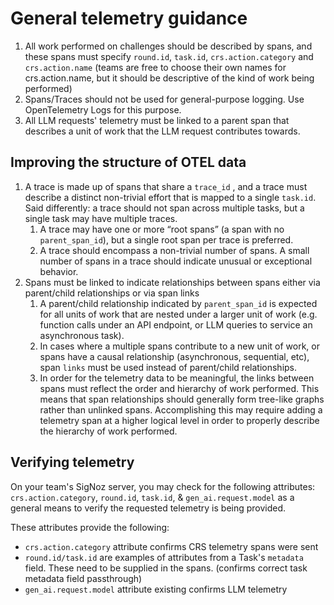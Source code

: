 # General telemetry guidance

1. All work performed on challenges should be described by spans, and these spans must specify `round.id`, `task.id`, `crs.action.category` and `crs.action.name` (teams are free to choose their own names for
   crs.action.name, but it should be descriptive of the kind of work being performed)
1. Spans/Traces should not be used for general-purpose logging. Use OpenTelemetry Logs for this purpose.
1. All LLM requests' telemetry must be linked to a parent span that describes a unit of work that the LLM request contributes towards.

## Improving the structure of OTEL data

1. A trace is made up of spans that share a `trace_id` , and a trace must describe a distinct non-trivial effort that is mapped to a single `task.id`. Said differently: a trace should not span across multiple tasks, but
   a single task may have multiple traces.
   1. A trace may have one or more “root spans” (a span with no `parent_span_id`), but a single root span per trace is preferred.
   1. A trace should encompass a non-trivial number of spans. A small number of spans in a trace should indicate unusual or exceptional behavior.
1. Spans must be linked to indicate relationships between spans either via parent/child relationships or via span links
   1. A parent/child relationship indicated by `parent_span_id` is expected for all units of work that are nested under a larger unit of work (e.g. function calls under an API endpoint, or LLM queries to service an
      asynchronous task).
   1. In cases where a multiple spans contribute to a new unit of work, or spans have a causal relationship (asynchronous, sequential, etc), span `links` must be used instead of parent/child relationships.
   1. In order for the telemetry data to be meaningful, the links between spans must reflect the order and hierarchy of work performed. This means that span relationships should generally form tree-like graphs rather
      than unlinked spans. Accomplishing this may require adding a telemetry span at a higher logical level in order to properly describe the hierarchy of work performed.

## Verifying telemetry

On your team's SigNoz server, you may check for the following attributes: `crs.action.category`, `round.id`, `task.id`, & `gen_ai.request.model` as a general means to verify the requested telemetry is being provided.

These attributes provide the following:

- `crs.action.category` attribute confirms CRS telemetry spans were sent
- `round.id/task.id` are examples of attributes from a Task's `metadata` field. These need to be supplied in the spans. (confirms correct task metadata field passthrough)
- `gen_ai.request.model` attribute existing confirms LLM telemetry

